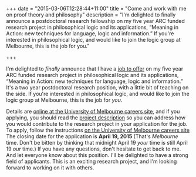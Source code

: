 +++
date = "2015-03-06T12:28:44+11:00"
title = "Come and work with me on proof theory and philosophy"
description = "I'm delighted to finally announce a postdoctoral research fellowship on my five year ARC funded research project in philosophical logic and its applications, &ldquo;Meaning in Action: new techniques for language, logic and information.&rdquo; If you're interested in philosophical logic, and would like to join the logic group at Melbourne, this is the job for you." 

+++

I'm delighted to *finally* announce that I have a [job to offer](http://jobs.unimelb.edu.au/caw/en/job/885576/postdoctoral-fellow-philosophy) on my five year ARC funded research project in philosophical logic and its applications, &ldquo;Meaning in Action: new techniques for language, logic and information.&rdquo; It's a two year postdoctoral research position, with a little bit of teaching on the side. If you're interested in philosophical logic, and would like to join the logic group at Melbourne, this is the job for *you*.

<!--more--> 

Details are [online at the University of Melbourne careers site](http://jobs.unimelb.edu.au/caw/en/job/885576/postdoctoral-fellow-philosophy), and if you  applying, you should read the [project description](/misc/DP150103801_app.pdf) so you can address how you would contribute to the research project in your application for the job. To apply, follow the instructions [on the University of Melbourne careers site](http://jobs.unimelb.edu.au/caw/en/job/885576/postdoctoral-fellow-philosophy) The closing date for the application is **April 19, 2015** (That's *Melbourne* time. Don't be bitten by thinking that midnight April 19 *your* time is still April 19 *our* time.) If you have any questions, don't hesitate to get back to me. And let everyone know about this position. I'll be delighted to have a strong field of applicants. This is an exciting research project, and I'm looking forward to working on it with others.  